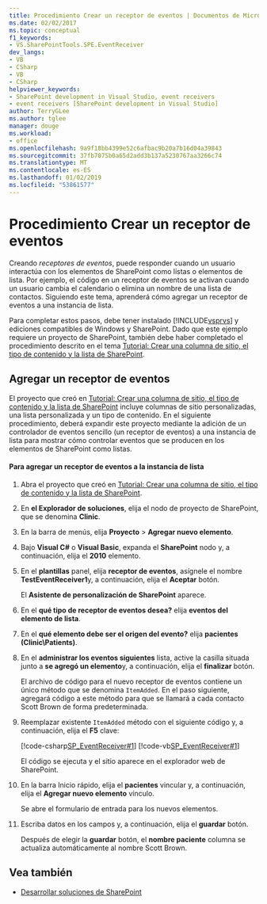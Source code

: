 ```yaml
---
title: Procedimiento Crear un receptor de eventos | Documentos de Microsoft
ms.date: 02/02/2017
ms.topic: conceptual
f1_keywords:
- VS.SharePointTools.SPE.EventReceiver
dev_langs:
- VB
- CSharp
- VB
- CSharp
helpviewer_keywords:
- SharePoint development in Visual Studio, event receivers
- event receivers [SharePoint development in Visual Studio]
author: TerryGLee
ms.author: tglee
manager: douge
ms.workload:
- office
ms.openlocfilehash: 9a9f18bb4399e52c6afbac9b20a7b16d04a39843
ms.sourcegitcommit: 37fb7075b0a65d2add3b137a5230767aa3266c74
ms.translationtype: MT
ms.contentlocale: es-ES
ms.lasthandoff: 01/02/2019
ms.locfileid: "53861577"
---
```

# <a name="how-to-create-an-event-receiver"></a>Procedimiento Crear un receptor de eventos
  Creando *receptores de eventos*, puede responder cuando un usuario interactúa con los elementos de SharePoint como listas o elementos de lista. Por ejemplo, el código en un receptor de eventos se activan cuando un usuario cambia el calendario o elimina un nombre de una lista de contactos. Siguiendo este tema, aprenderá cómo agregar un receptor de eventos a una instancia de lista.

 Para completar estos pasos, debe tener instalado [!INCLUDE[vsprvs](../sharepoint/includes/vsprvs-md.md)] y ediciones compatibles de Windows y SharePoint. Dado que este ejemplo requiere un proyecto de SharePoint, también debe haber completado el procedimiento descrito en el tema [Tutorial: Crear una columna de sitio, el tipo de contenido y la lista de SharePoint](../sharepoint/walkthrough-create-a-site-column-content-type-and-list-for-sharepoint.md).

## <a name="adding-an-event-receiver"></a>Agregar un receptor de eventos
 El proyecto que creó en [Tutorial: Crear una columna de sitio, el tipo de contenido y la lista de SharePoint](../sharepoint/walkthrough-create-a-site-column-content-type-and-list-for-sharepoint.md) incluye columnas de sitio personalizadas, una lista personalizada y un tipo de contenido. En el siguiente procedimiento, deberá expandir este proyecto mediante la adición de un controlador de eventos sencillo (un receptor de eventos) a una instancia de lista para mostrar cómo controlar eventos que se producen en los elementos de SharePoint como listas.

#### <a name="to-add-an-event-receiver-to-the-list-instance"></a>Para agregar un receptor de eventos a la instancia de lista

1.  Abra el proyecto que creó en [Tutorial: Crear una columna de sitio, el tipo de contenido y la lista de SharePoint](../sharepoint/walkthrough-create-a-site-column-content-type-and-list-for-sharepoint.md).

2.  En **el Explorador de soluciones**, elija el nodo de proyecto de SharePoint, que se denomina **Clinic**.

3.  En la barra de menús, elija **Proyecto** >  **Agregar nuevo elemento**.

4.  Bajo **Visual C#** o **Visual Basic**, expanda el **SharePoint** nodo y, a continuación, elija el **2010** elemento.

5.  En el **plantillas** panel, elija **receptor de eventos**, asígnele el nombre **TestEventReceiver1**y, a continuación, elija el **Aceptar** botón.

     El **Asistente de personalización de SharePoint** aparece.

6.  En el **qué tipo de receptor de eventos desea?** elija **eventos del elemento de lista**.

7.  En el **qué elemento debe ser el origen del evento?** elija **pacientes (Clinic\Patients)**.

8.  En el **administrar los eventos siguientes** lista, active la casilla situada junto a **se agregó un elemento**y, a continuación, elija el **finalizar** botón.

     El archivo de código para el nuevo receptor de eventos contiene un único método que se denomina `ItemAdded`. En el paso siguiente, agregará código a este método para que se llamará a cada contacto Scott Brown de forma predeterminada.

9. Reemplazar existente `ItemAdded` método con el siguiente código y, a continuación, elija el **F5** clave:

     [!code-csharp[SP_EventReceiver#1](../sharepoint/codesnippet/CSharp/CustomField1/TestEventReceiver1/TestEventReceiver1.cs#1)]
     [!code-vb[SP_EventReceiver#1](../sharepoint/codesnippet/VisualBasic/CustomField1_VB/EventReceiver1/EventReceiver1.vb#1)]

     El código se ejecuta y el sitio aparece en el explorador web de SharePoint.

10. En la barra Inicio rápido, elija el **pacientes** vincular y, a continuación, elija el **Agregar nuevo elemento** vínculo.

     Se abre el formulario de entrada para los nuevos elementos.

11. Escriba datos en los campos y, a continuación, elija el **guardar** botón.

     Después de elegir la **guardar** botón, el **nombre paciente** columna se actualiza automáticamente al nombre Scott Brown.

## <a name="see-also"></a>Vea también

- [Desarrollar soluciones de SharePoint](../sharepoint/developing-sharepoint-solutions.md)